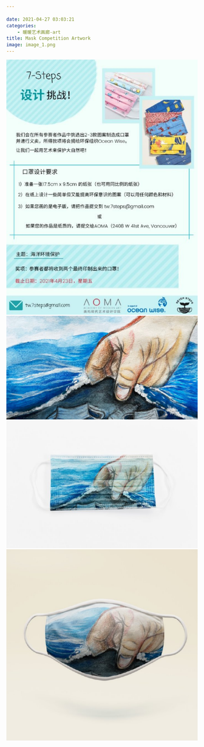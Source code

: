 ```yaml
---

date: 2021-04-27 03:03:21
categories:
    - 暖暖艺术画廊-art
title: Mask Competition Artwork
image: image_1.png
---
```

  

![](image_0.png) ![](image_1.png) ![](image_2.png) ![](image_3.png)